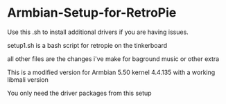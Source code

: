 # Armbian-Setup-for-RetroPie
Use this .sh to install additional drivers if you are having issues.

setup1.sh is a bash script for retropie on the  tinkerboard

all other files are the changes i've make for baground music or other extra

This is a modified version for Armbian 5.50 kernel 4.4.135 with a working libmali version

You only need the driver packages from this setup
